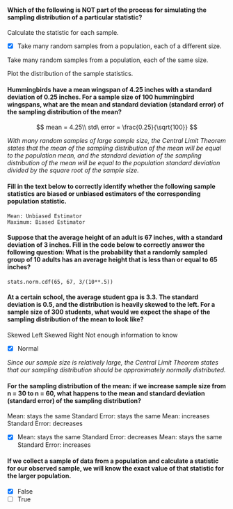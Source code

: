 


#### Which of the following is NOT part of the process for simulating the sampling distribution of a particular statistic?


Calculate the statistic for each sample.


 - [x] Take many random samples from a population, each of a different size.


Take many random samples from a population, each of the same size.


Plot the distribution of the sample statistics.

#### Hummingbirds have a mean wingspan of 4.25 inches with a standard deviation of 0.25 inches. For a sample size of 100 hummingbird wingspans, what are the mean and standard deviation (standard error) of the sampling distribution of the mean?

$$
mean = 4.25\\
std\ error = \frac{0.25}{\sqrt{100}}
$$

_With many random samples of large sample size, the Central Limit Theorem states that the mean of the sampling distribution of the mean will be equal to the population mean, and the standard deviation of the sampling distribution of the mean will be equal to the population standard deviation divided by the square root of the sample size._


#### Fill in the text below to correctly identify whether the following sample statistics are biased or unbiased estimators of the corresponding population statistic.

```
Mean: Unbiased Estimator
Maximum: Biased Estimator
```

#### Suppose that the average height of an adult is 67 inches, with a standard deviation of 3 inches. Fill in the code below to correctly answer the following question: What is the probability that a randomly sampled group of 10 adults has an average height that is less than or equal to 65 inches?

```
stats.norm.cdf(65, 67, 3/(10**.5))
```

#### At a certain school, the average student gpa is 3.3. The standard deviation is 0.5, and the distribution is heavily skewed to the left.  For a sample size of 300 students, what would we expect the shape of the sampling distribution of the mean to look like?

Skewed Left
Skewed Right
Not enough information to know
 - [x] Normal


_Since our sample size is relatively large, the Central Limit Theorem states that our sampling distribution should be approximately normally distributed._

#### For the sampling distribution of the mean: if we increase sample size from n = 30 to n = 60, what happens to the mean and standard deviation (standard error) of the sampling distribution?

Mean: stays the same Standard Error: stays the same
Mean: increases Standard Error: decreases
 - [x] Mean: stays the same Standard Error: decreases
Mean: stays the same Standard Error: increases

#### If we collect a sample of data from a population and calculate a statistic for our observed sample, we will know the exact value of that statistic for the larger population.

- [x] False
- [ ] True
